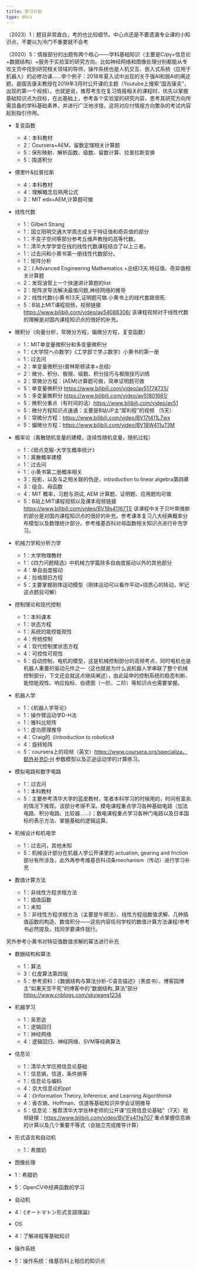 ```yaml
---
title: 学习计划
type: docs
---
```


（2023）1：题目非常直白，考的也比较细节。中心点还是不要遗漏专业课的小知识点，不要以为冷门不重要就不会考

（2020）5：情报部分的出题有两个核心——学科基础知识（主要是C/py+信息论+数据结构）+服务于实验室的研究方向。比如神经网络和图像处理分别都能从专攻主页中找到研究相关领域的导师，操作系统也是人机交互、嵌入式系统（应用于机器人）的必修功课……举个例子：2018年夏入试中出现的关于强AI和弱AI的阐述题，是国吉康夫教授在2019年3月时公开课的主题（Youtube上搜索“国吉康夫”，出现的第一个视频）。也就是说，推荐考生在复习情报相关的课程时，优先以掌握基础知识点为目标，在此基础上，参考各个实验室的研究内容，思考其研究方向所需具备的学科基础素养，并进行广泛地涉猎，这将对应付情报方向繁杂的考试内容起到指引作用。

+ 复变函数
  + 4：本科教材
  + 2：Coursera+AEM，留数定理相关计算题
  + 5：保形映射、解析函数、级数、留数计算、拉普拉斯变换
  + 5：围道积分

+ 傅里叶&拉普拉斯
  + 4：本科教材
  + 4：理解概念后熟用公式
  + 2：MIT edx+AEM,计算题可做
+ 线性代数
  + 1：Gilbert Strang
  + 1：国立阳明交通大学周志成关于特征值和奇异值的部分
  + 1：不变子空间等部分参考丘维声教授的高等代数。
  + 1：清华大学学堂在线的线性代数课程结合了以上三者。
  + 1：过去问和小黄书第一册线性代数部分。
  + 1：矩阵分析
  + 2：( Advanced Engineering Mathematics +总结)3天.特征值、奇异值相关计算题
  + 2：发现油管上一个快速讲计算题的list
  + 2：矩阵求导法解决最值问题,神经网络的推导
  + 2：线性代数(小黄书)3天,证明题可做.小黄书上的线代套路很死.
  + 5：B站上MIT课程视频，视频链接 https://www.bilibili.com/video/av54088308/ 该课程视频对于线性代数的理解是对国内课程知识点的很好的补充。

+ 微积分（向量分析，常微分方程，偏微分方程，复变函数）
  + 1：MIT单变量微积分和多变量微积分
  + 1：《大学院への数学》《工学部で学ぶ数学》小黄书的第一册
  + 1：过去问
  + 2：单变量微积分(普林斯顿读本+总结)
  + 2：微分、积分、极限、级数、积分技巧与极限技巧训练
  + 2：常微分方程：(AEM)计算题可做，简单证明题可做
  + 5：单变量微积分 https://www.bilibili.com/video/av51774725/
  + 5：多变量微积分 https://www.bilibili.com/video/av51801661/
  + 5：微积分重点（有时间的话）https://www.bilibili.com/video/av51
  + 5：微分方程知识点速通：主要是B站UP主“犀利程”的视频 （5天）
  + 5：常微分方程：https://www.bilibili.com/video/BV17t411L7wx
  + 5：偏微分方程：https://www.bilibili.com/video/BV1BW411u73M 

+ 概率论（离散随机变量的建模，连续性随机变量，随机过程）
  + 1：《弱点克服-大学生概率统计》
  + 1：离散概率建模
  + 1：过去问
  + 1：小黄书第二册概率相关
  + 3：投影，以及与之相关联的伪逆，introduction to linear algebra第四章
  + 3：组合、母函数
  + 4：MIT 概率，习题与测试, AEM 计算题、证明题、应用题均可做
  + 5：B站上MIT课程视频以及课本视频链接 https://www.bilibili.com/video/BV19s41167TE 该课程中关于贝叶斯推断的部分是对国内课程知识点的很好的补充。参考课本复习八大经典概率分布模型以及数理统计部分。参考维基百科对母函数相关知识点进行补充学习。

+ 机械力学和分析力学
  + 1：大学物理教材
  + 1：《四力问题精选》中机械力学篇除多自由度振动以外的其他部分
  + 4：单自由度振动
  + 4：拉格朗日方程
  + 5：主要掌握刚体运动模型（刚体运动可以看作平动+绕质心的转动，牢记这点题目可解）

+ 控制理论和现代控制
  + 1：本科课本
  + 1：状态方程
  + 1：系统的能控能观性
  + 4：传统控制
  + 4：现代控制里状态方程
  + 4：可控性可观性
  + 5：自动控制，电机的模型，这是机械控制部分的高频考点，同时电机也是机器人重要的驱动元件之一（这也就是为什么说机器人学串联了整个机械控制部分，下文还会就这点继续阐述），由此延申的控制系统的稳态判断、能控能观性、响应指标、伯德图（一阶、二阶）等知识点也需要掌握。

+ 机器人学
  + 1：《机器人学导论》
  + 1：操作臂运动学D-H法
  + 1：雅科比矩阵
  + 1：虚功原理推导
  + 4：Craig的《Introduction to robotics》
  + 4：旋转矩阵
  + 5：coursera上的视频（英文）https://www.coursera.org/specializa，额外补充D-H 参数模型以及正逆运动学的计算练习。

+ 模拟电路和数字电路
  + 1：过去问
  + 1：本科教材
  + 5：主要参考清华大学的蓝皮教材，笔者本科学习的时候用的，时间有富余的情况下推荐。该部分考得不深。模电课程重点学习各种基础电路（加法电路、积分电路、比较器……）；数电课程重点学习各种门电路以及日本国标的表示方法、掌握基础的逻辑运算。

+ 机械设计和机电学
  + 1：过去问，其他未知
  + 5：机械设计部分在机器人学公开课里的 actuation, gearing and friction 部分有所涉及，此外再参考维基百科词条mechanism（传动）进行学习补充

+ 数值计算方法
  + 1：非线性方程求根方法
  + 1：插值函数
  + 1：未知
  + 5：非线性方程求根方法（主要是牛顿法）、线性方程组数值求解、几种插值函数的构造、数值积分——这些内容任何学校的数值计算方法课程/参考书必然提及，找同学要课件就行。

另外参考小黄书对特征值数值求解的幂法进行补充

+ 数据结构和算法
  + 1：算法
  + 3：红皮算法第四版
  + 5：参考资料：《数据结构与算法分析-C语言描述》（黑皮书）、博客园博主“如果天空不死”的博客中的“数据结构_算法”部分 https://www.cnblogs.com/skywang1234

+ 机器学习
  + 1：吴恩达
  + 1：逻辑回归
  + 1：神经网络
  + 4：逻辑回归、神经网络、SVM等经典算法

+ 信息论
  + 1：清华大学应用信息论基础
  + 1：信息熵，信道，条件熵等
  + 1：信息论与编码
  + 4：京大信息论的ppt
  + 4：《Information Theory, Inference, and Learning Algorithms》
  + 4：香农熵、Hoffman、信道等基础知识并学会证明推导
  + 5：信息论：推荐清华大学张林老师的公开课“应用信息论基础”（7天）视频链接：https://www.bilibili.com/video/BV1Fs411g7G7 重点掌握信息熵的计算以及几个重要不等式（会独立完成推导计算）



+ 形式语言和自动机
  + 1：希腊奶

+ 图像处理
 + 1：希腊奶
 + 5：OpenCV中经典函数的学习

+ 自动机
 + 4：《オートマトン形式言語理論》

+ OS
 + 4：了解进程等基础知识

+ 操作系统
 + 5：操作系统：维基百科上相应的知识点